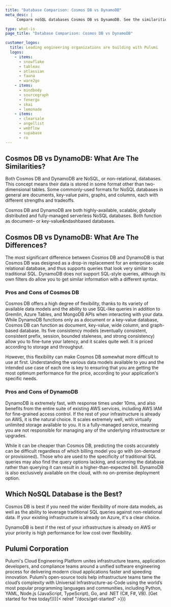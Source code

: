 ```yaml
---
title: "Database Comparison: Cosmos DB vs DynamoDB"
meta_desc: |
     Compare noSQL databases Cosmos DB vs DynamoDB. See the similarities and differences between these databases to determine which is best for you.

type: what-is
page_title: "Database Comparison: Cosmos DB vs DynamoDB"

customer_logos:
  title: Leading engineering organizations are building with Pulumi
  logos:
    - items:
      - snowflake
      - tableau
      - atlassian
      - fauna
      - ware2go
    - items:
      - mindbody
      - sourcegraph
      - fenergo
      - skai
      - lemonade
    - items:
      - clearsale
      - angellist
      - webflow
      - supabase
      - ro
---
```


## Cosmos DB vs DynamoDB: What Are The Similarities?

Both Cosmos DB and DynamoDB are NoSQL, or non-relational, databases. This concept means their data is stored in some format other than two-dimensional tables. Some commonly-used formats for NoSQL databases in general are documents, key-value pairs, graphs, and columns, each with different strengths and tradeoffs.

Cosmos DB and DynamoDB are both highly-available, scalable, globally distributed and fully-managed serverless NoSQL databases. Both function as document&ndash; or key-value&ndashbased databases.

## Cosmos DB vs DynamoDB: What Are The Differences?

The most significant difference between Cosmos DB and DynamoDB is that Cosmos DB was designed as a drop-in replacement for an enterprise-scale relational database, and thus supports queries that look very similar to traditional SQL. DynamoDB does not support SQL-style queries, although its own filters do allow you to get similar information with a different syntax.

### Pros and Cons of Cosmos DB

Cosmos DB offers a high degree of flexibility, thanks to its variety of available data models and the ability to use SQL-like queries in addition to Gremlin, Azure Tables, and MongoDB APIs when interacting with your data. While DynamoDB functions only as a document or a key-value database, Cosmos DB can function as document, key-value, wide column, and graph-based database. Its five consistency models (eventually consistent, consistent prefix, session, bounded staleness, and strong consistency) allow you to fine-tune your latency, and it scales quite well. It is priced according to storage and throughput.

However, this flexibility can make Cosmos DB somewhat more difficult to use at first. Understanding the various data models available to you and the intended use case of each one is key to ensuring that you are getting the most optimum performance for the price, according to your application's specific needs.

### Pros and Cons of DynamoDB

DynamoDB is extremely fast, with response times under 10ms, and also benefits from the entire suite of existing AWS services, including AWS IAM for fine-grained access control. If the rest of your infrastructure is already on AWS, it is the natural choice. It scales extremely well, with virtually unlimited storage available to you. It is a fully-managed service, meaning you are not responsible for managing any of the underlying infrastructure or upgrades.

While it can be cheaper than Cosmos DB, predicting the costs accurately can be difficult regardless of which billing model you go with (on-demand or provisioned). Those who are used to the specificity of traditional SQL queries may also find the query options lacking, and scanning the database rather than querying it can result in a higher-than-expected bill. DynamoDB is also exclusively available on the cloud, with no on-premise deployment option.

## Which NoSQL Database is the Best?

Cosmos DB is best if you need the wider flexibility of more data models, as well as the ability to leverage traditional SQL queries against non-relational data. If your existing infrastructure is already on Azure, it's a clear choice.

DynamoDB is best if the rest of your infrastructure is already on AWS or your priority is high performance for low cost over flexibility.

## Pulumi Corporation

Pulumi's Cloud Engineering Platform unites infrastructure teams, application developers, and compliance teams around a unified software engineering process for delivering modern cloud applications faster and speeding innovation. Pulumi’s open-source tools help infrastructure teams tame the cloud’s complexity with Universal Infrastructure-as-Code using the world’s most popular programming languages and communities, including Python, YAML, Node.js (JavaScript, TypeScript), Go, and .NET (C#, F#, VB). [Get started for free today!]({{< relref "/docs/get-started" >}})

